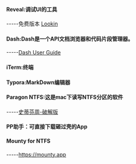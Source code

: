 

#### Reveal:调试UI的工具

-----免费版本 [Lookin](https://lookin.work)



#### Dash:Dash是一个API文档浏览器和代码片段管理器。

-----[Dash User Guide](https://kapeli.com/dash_guide)

#### iTerm:终端

#### Typora:MarkDown编辑器

#### Paragon NTFS:这是mac下读写NTFS分区的软件

-----[史蒂芬周-破解版](http://www.sdifen.com/paragonntfs15553.html)

#### PP助手：可直接下载砸过壳的App

#### Mounty for NTFS  

-----https://mounty.app

